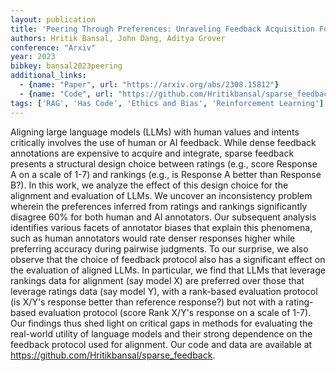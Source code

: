```yaml
---
layout: publication
title: 'Peering Through Preferences: Unraveling Feedback Acquisition For Aligning Large Language Models'
authors: Hritik Bansal, John Dang, Aditya Grover
conference: "Arxiv"
year: 2023
bibkey: bansal2023peering
additional_links:
  - {name: "Paper", url: "https://arxiv.org/abs/2308.15812"}
  - {name: "Code", url: "https://github.com/Hritikbansal/sparse_feedback"}
tags: ['RAG', 'Has Code', 'Ethics and Bias', 'Reinforcement Learning']
---
```

Aligning large language models (LLMs) with human values and intents
critically involves the use of human or AI feedback. While dense feedback
annotations are expensive to acquire and integrate, sparse feedback presents a
structural design choice between ratings (e.g., score Response A on a scale of
1-7) and rankings (e.g., is Response A better than Response B?). In this work,
we analyze the effect of this design choice for the alignment and evaluation of
LLMs. We uncover an inconsistency problem wherein the preferences inferred from
ratings and rankings significantly disagree 60% for both human and AI
annotators. Our subsequent analysis identifies various facets of annotator
biases that explain this phenomena, such as human annotators would rate denser
responses higher while preferring accuracy during pairwise judgments. To our
surprise, we also observe that the choice of feedback protocol also has a
significant effect on the evaluation of aligned LLMs. In particular, we find
that LLMs that leverage rankings data for alignment (say model X) are preferred
over those that leverage ratings data (say model Y), with a rank-based
evaluation protocol (is X/Y's response better than reference response?) but not
with a rating-based evaluation protocol (score Rank X/Y's response on a scale
of 1-7). Our findings thus shed light on critical gaps in methods for
evaluating the real-world utility of language models and their strong
dependence on the feedback protocol used for alignment. Our code and data are
available at https://github.com/Hritikbansal/sparse_feedback.
